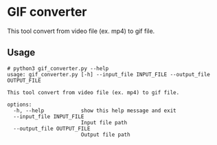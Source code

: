# GIF converter

This tool convert from video file (ex. mp4) to gif file.

## Usage

```shell:Usage
# python3 gif_converter.py --help
usage: gif_converter.py [-h] --input_file INPUT_FILE --output_file OUTPUT_FILE

This tool convert from video file (ex. mp4) to gif file.

options:
  -h, --help            show this help message and exit
  --input_file INPUT_FILE
                        Input file path
  --output_file OUTPUT_FILE
                        Output file path
```

